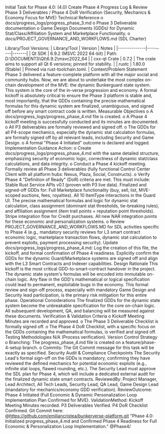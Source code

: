 Initial Task for Phase 4.0:
(4.0) Create Phase 4 Progress Log & Review Phase 3 Deliverables / Phase 4 DoR Verification
(Security, Mechanics & Economy Focus for MVE)
Technical Reference
o docs/progress_logs/progress_phase_3.md
o Phase 3 Deliverable documentation
o Game Design Documents (GDDs) for Dynamic Stat/Class/Affiliation System and Marketplace Functionality.
o docs/PROJECT_GOVERNANCE_AND_WORKFLOWS.md (SDL Charter)

Library/Tool Versions:
| Library/Tool | Version | Notes |
|--------------|---------|-------|
| Qt SDK | 6.9.2 (MSVC 2022 64-bit) | Path: D:\DOCUMENTS\Qt\6.9.2\msvc2022_64 |
| cxx-qt Crate | 0.7.2 | The crate aims to support all Qt 6 versions; pinned for stability. |
| rustc | 1.80.0 (Stable) | Pinned via rust-toolchain.toml. |
Context/Problem Statement
Phase 3 delivered a feature-complete platform with all the major social and community hubs. Now, we are about to undertake the most complex on-chain development of the MVE: the dynamic Bunkerguard state system. This system is the core of the in-verse progression and economy. A formal kickoff is absolutely critical to ensure the Phase 3 platform is stable and, most importantly, that the GDDs containing the precise mathematical formulas for this dynamic system are finalized, unambiguous, and signed off before any smart contract code is written.
Measurable Objectives
o A docs/progress_logs/progress_phase_4.md file is created.
o A Phase 4 kickoff meeting is successfully conducted and its minutes are documented.
o All P3 deliverables are formally reviewed and signed off.
o The GDDs for all P4-scope mechanics, especially the dynamic stat calculation formulas, are formally signed off by all relevant leads, including Security and Game Design.
o A formal "Phase 4 Initiated" outcome is declared and logged.
Implementation Guidance
Action:
o Create docs/progress_logs/progress_phase_4.md with the same detailed structure, emphasizing security of economic logic, correctness of dynamic stat/class calculations, and data integrity.
o Conduct a Phase 4 kickoff meeting. Formally review all Phase 3 deliverables (fully functional Control Center Client with all platform hubs: Nexus, Plaza, Social, Constructs).
o Verify Phase 4 "Definition of Ready" (DoR) criteria are met. This must include:
Stable Rust Service APIs v0.1 (proven with P3 live data).
Finalized and signed-off GDDs for:
Full Marketplace functionality (buy, sell, list, MVE-scoped auctions, fees, royalties).
All 10 ItemType interactions in the Guard UI.
The precise mathematical formulas and logic for dynamic stat calculation, class assignment (dominant stat thresholds, tie-breaking rules), and affiliation assignment (item trait points + reputation point thresholds).
Stripe integration flow for Credit purchases.
All new NAR integration points for these economic and personalization systems.
o Review PROJECT_GOVERNANCE_AND_WORKFLOWS.MD for SDL activities specific to Phase 4 (e.g., mandatory security reviews for L3 smart contract economic logic, marketplace transaction flows, dynamic stat calculation to prevent exploits, payment processing security).
Update docs/progress_logs/progress_phase_4.md: Log the creation of this file, the kickoff, and formal confirmation of Phase 4 readiness. Explicitly confirm the GDDs for the dynamic Guard/Marketplace systems are signed off and align with the L3 Smart Contracts and Indexer capabilities.
Design Rationale
This kickoff is the most critical GDD-to-smart-contract handover in the project. The dynamic state system's formulas will be encoded into immutable on-chain logic. Any flaw in the GDD's mathematical or logical specification could lead to permanent, exploitable bugs in the economy. This formal review and sign-off process, especially with mandatory Game Design and Security lead participation, is the primary risk mitigation for this entire phase.
Operational Considerations
The finalized GDDs for the dynamic state system become the unbreakable specification for the core on-chain logic. All subsequent development, QA, and balancing will be measured against these documents.
Verification & Validation Criteria
o Kickoff Meeting Minutes are recorded and approved.
o The Phase 3 Deliverable Checklist is formally signed off.
o The Phase 4 DoR Checklist, with a specific focus on the GDDs containing the mathematical formulas, is verified and signed off.
Testing Methodologies
N/A (Process verification).
Version Control Strategy
o Branching: The progress_phase_4.md file is created on a feature/phase-4-setup branch.
o Commits: The Git Commit message for this task will be exactly as specified.
Security Audit & Compliance Checkpoints
The Security Lead's formal sign-off on the GDDs is mandatory, confirming they have reviewed the defined mechanics for potential economic exploits (e.g., infinite stat loops, flawed rounding, etc.).
The Security Lead must approve the SDL plan for Phase 4, which will include a dedicated external audit for the finalized dynamic state smart contracts.
ReviewedBy: Project Manager, Lead Architect, All Tech Leads, Security Lead, QA Lead, Game Design Lead (mandatory for mechanics/economy GDD verification).
ReviewOutcome: Phase 4 Initiated (Full Economic & Dynamic Personalization Loop Implementation Plan Confirmed for MVE).
ValidationMethod: Kickoff Meeting Minutes recorded. P3 Deliverables Verified. P4 DoR Checklist Confirmed.
Git Commit here: @https://github.com/emiliancristea/bunkerverse-platform.git "Phase 4.0: Initialized progress_phase_4.md and Confirmed Phase 4 Readiness for Full Economic & Personalization Loop Implementation." @Phase4/